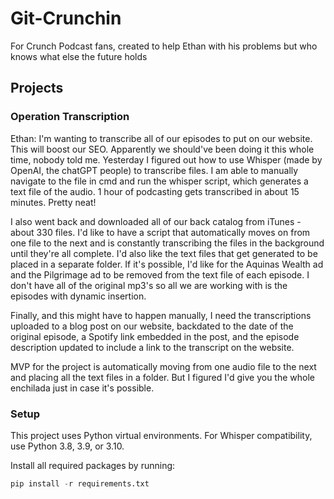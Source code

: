 
# Git-Crunchin

For Crunch Podcast fans, created to help Ethan with his problems but who knows what else the future holds

## Projects

### Operation Transcription

Ethan:
I'm wanting to transcribe all of our episodes to put on our website. This will boost our SEO. Apparently we should've been doing it this whole time, nobody told me. Yesterday I figured out how to use Whisper (made by OpenAI, the chatGPT people) to transcribe files. I am able to manually navigate to the file in cmd and run the whisper script, which generates a text file of the audio. 1 hour of podcasting gets transcribed in about 15 minutes. Pretty neat!

I also went back and downloaded all of our back catalog from iTunes - about 330 files. I'd like to have a script that automatically moves on from one file to the next and is constantly transcribing the files in the background until they're all complete. I'd also like the text files that get generated to be placed in a separate folder. If it's possible, I'd like for the Aquinas Wealth ad and the Pilgrimage ad to be removed from the text file of each episode. I don't have all of the original mp3's so all we are working with is the episodes with dynamic insertion. 

Finally, and this might have to happen manually, I need the transcriptions uploaded to a blog post on our website, backdated to the date of the original episode, a Spotify link embedded in the post, and the episode description updated to include a link to the transcript on the website. 

MVP for the project is automatically moving from one audio file to the next and placing all the text files in a folder.
But I figured I'd give you the whole enchilada just in case it's possible.

### Setup

This project uses Python virtual environments.  For Whisper compatibility, use Python 3.8, 3.9, or 3.10.

Install all required packages by running:

```python
pip install -r requirements.txt
```

